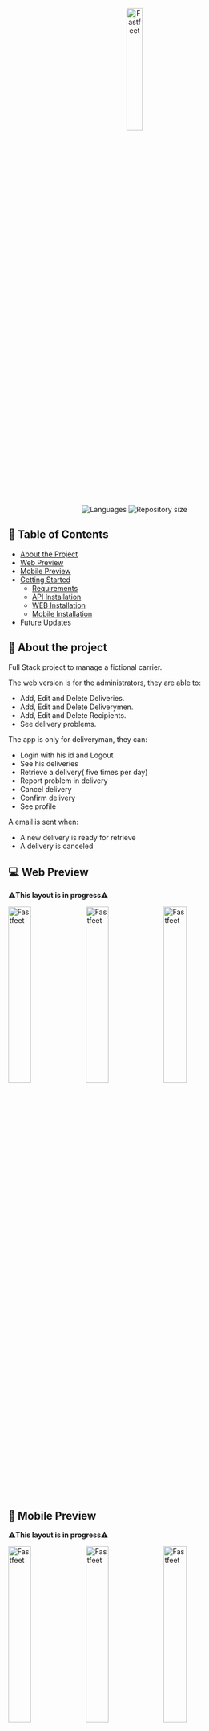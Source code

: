 <p align="center"  >
    <a href="https://github.com/Wenderson-P/fastfeet">
        <img src="https://user-images.githubusercontent.com/52503774/81227846-74d91580-8fc3-11ea-9fc8-b7ca2bee7c4a.png" alt="Fastfeet" width="25%"/>
      </a>
</p>
<p align="center">
      <img alt="Languages" src="https://img.shields.io/github/languages/count/Wenderson-P/fastfeet"/>
      <img alt="Repository size" src="https://img.shields.io/github/repo-size/Wenderson-P/fastfeet"/>
  </p> 
  
  
## 📜 Table of Contents

* [About the Project](#-about-the-project)
* [Web Preview](#-web-preview)
* [Mobile Preview](#-mobile-preview)
* [Getting Started](#getting-started)
  * [Requirements](#-requirements)
  * [API Installation](#api-installation)
  * [WEB Installation](#web-installation)
  * [Mobile Installation](#mobile-installation)
* [Future Updates](#future-updates)
  
## 🔎 About the project
Full Stack project to manage a fictional carrier.


The web version is for the administrators, they are able to:
  * Add, Edit and Delete Deliveries.
  * Add, Edit and Delete Deliverymen.
  * Add, Edit and Delete Recipients.
  * See delivery problems.
  
The app is only for deliveryman, they can:
  * Login with his id and Logout
  * See his deliveries
  * Retrieve a delivery( five times per day)
  * Report problem in delivery
  * Cancel delivery
  * Confirm delivery
  * See profile
 
  
A email is sent when:
  * A new delivery is ready for retrieve
  * A delivery is canceled

## 💻 Web Preview
⚠️**This layout is in progress**⚠️
   <div display="inline">
       <img src="https://user-images.githubusercontent.com/52503774/81228592-b3230480-8fc4-11ea-9783-5ff89d2bb098.png" alt="Fastfeet" width="30%" margin="10px"/>
    <img src="https://user-images.githubusercontent.com/52503774/81228594-b3bb9b00-8fc4-11ea-9516-496e9dd5badd.png" alt="Fastfeet" width="30%"  margin="10px"/>
    <img src="https://user-images.githubusercontent.com/52503774/81228599-b4ecc800-8fc4-11ea-84db-e0f4cd42466f.png" alt="Fastfeet" width="30%"  margin="10px"/>
</div>

## 📱 Mobile Preview
⚠️**This layout is in progress**⚠️
   <div display="inline">
       <img src="https://user-images.githubusercontent.com/52503774/81231919-588ca700-8fca-11ea-9314-87adba2b3234.png" alt="Fastfeet" width="30%" margin="10px"/>
    <img src="https://user-images.githubusercontent.com/52503774/81231922-59bdd400-8fca-11ea-9346-84326b76f34c.png" alt="Fastfeet" width="30%"  margin="10px"/>
    <img src="https://user-images.githubusercontent.com/52503774/81231920-59253d80-8fca-11ea-843b-f602a4f7af15.png" alt="Fastfeet" width="30%"  margin="10px" border-radius="5px"/>
</div>
   
## Getting Started

## 📋 Requirements
* [Node.js](https://nodejs.org/en/) >= 10.1
* [Yarn](https://yarnpkg.com/) >= 1.21 or NPM (>= 6.9)
* Project downloaded
```
 git  clone https://github.com/Wenderson-P/fastfeet.git
```
* Postgress and Redis database installed

## API Installation

```
Open the fastfeet folder in the terminal
  -> cd api
  -> npm install or yarn
  -> Copy .env.example to .env and add your settings
  -> npm dev or yarn dev (This will start the api)
   -> yarn queue ( This will start the bee-queue responsible for sending email)
 ```
 
 **⚠️ Make sure to create a .env file ⚠️**
 
 ## WEB Installation

```
Open the fastfeet folder in the terminal
  -> cd web
  -> npm install or yarn
  -> npm dev or yarn dev
 ```
 
## Mobile Installation
```
Open the fastfeet folder in the terminal
  -> cd mobile
  -> npm install or yarn
  -> react-native start
  -> react-native run-android
 ```
 
 ## Future updates
- [ ] Remake design (in progress)
- [ ] Add Geolocation (in progress)
- [ ] Trace routes for deliveries (in progress)
- [ ] Get deliveryman position in web version
- [ ] Change design in mobile version
- [ ] Change design in web version 
